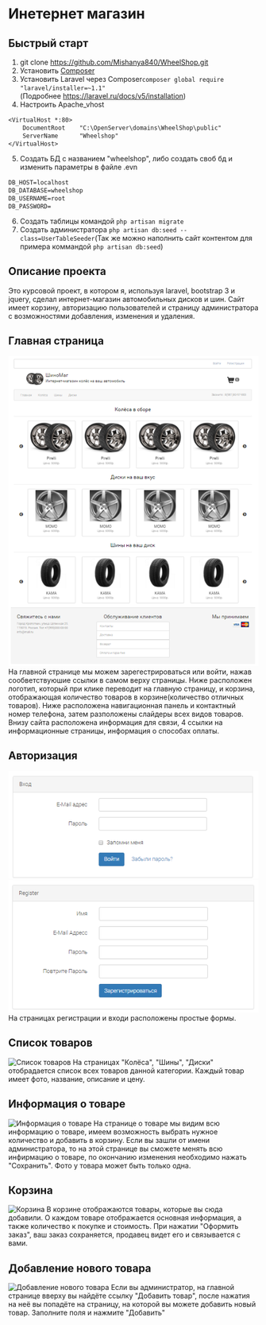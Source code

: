 Инетернет магазин
===========================
Быстрый старт
---------------------------
1. git clone https://github.com/Mishanya840/WheelShop.git
2. Установить [Composer](https://getcomposer.org/)
3. Установить Laravel через Composer``` composer global require "laravel/installer=~1.1"  ```   
(Подробнее https://laravel.ru/docs/v5/installation)
4. Настроить Apache_vhost
```
<VirtualHost *:80>
    DocumentRoot    "C:\OpenServer\domains\WheelShop\public"
    ServerName      "Wheelshop"
</VirtualHost>
```
5. Создать БД с названием "wheelshop", либо создать своб бд и изменить параметры в файле .evn
```
DB_HOST=localhost
DB_DATABASE=wheelshop
DB_USERNAME=root
DB_PASSWORD=
```
6. Создать таблицы командой ```php artisan migrate```
7. Создать администратора ```php artisan db:seed --class=UserTableSeeder```(Так же можно наполнить сайт контентом для примера коммандой ```php artisan db:seed```)

Описание проекта
---------------------------
Это курсовой проект, в котором я, используя laravel, bootstrap 3 и jquery, сделал интернет-магазин автомобильных дисков и шин. Сайт имеет корзину, авторизацию пользователей и страницу администратора с возможностями добавления, изменения и удаления.

Главная страница
---------------------------
![Главная страница](public/image/readme/main.jpg "Главная страница")
На главной странице мы можем зарегестрироваться или войти, нажав сообветствуюшие ссылки в самом верху страницы. Ниже расположен логотип, который при клике переводит на главную страницу, и корзина, отображающая количество товаров в корзине(количество отличных товаров).
Ниже расположена навигационная панель и контактный номер телефона, затем разположены слайдеры всех видов товаров.
Внизу сайта расположена информация для связи, 4 ссылки на информационные страницы, информация о способах оплаты.

Авторизация
---------------------------
![Войти](public/image/readme/login.jpg "Войти")
![Регистрация](public/image/readme/registration.jpg "Регистрация")    На страницах регистрации и входи расположены простые формы.

Список товаров
---------------------------
![Список товаров](https://github.com/Mishanya840/WheelShop/tree/master/public/image/readme/list.jpg "Список товаров")
На страницах "Колёса", "Шины", "Диски" отобрадается список всех товаров данной категории. Каждый товар имеет фото, название, описание и цену.

Информация о товаре
---------------------------
![Информация о товаре](https://github.com/Mishanya840/WheelShop/tree/master/public/image/readme/item.jpg "Информация о товаре")
На странице о товаре мы видим всю информацию о товаре, имеем возможность выбрать нужное количество и добавить в корзину. Если вы зашли от имени администратора, то на этой странице вы сможете менять всю инфирмацию о товаре, по окончанию изменения необходимо нажать "Сохранить".
Фото у товара может быть только одна.

Корзина
---------------------------
![Корзина](https://github.com/Mishanya840/WheelShop/tree/master/public/image/readme/cart.jpg "Корзина")
В корзине отображаются товары, которые вы сюда добавили. О каждом товаре отображается основная информация, а также количество к покупке и стоимость.
При нажатии "Оформить заказ", ваш заказ сохраняется, продавец видет его и связывается с вами.

Добавление нового товара
---------------------------
![Добавление нового товара](https://github.com/Mishanya840/WheelShop/tree/master/public/image/readme/addItem.jpg "Добавление нового товара")
Если вы администратор, на главной странице вверху вы найдёте ссылку "Добавить товар", после нажатия на неё вы попадёте на страницу, на которой вы можете добавить новый товар. Заполните поля и нажмите "Добавить"
